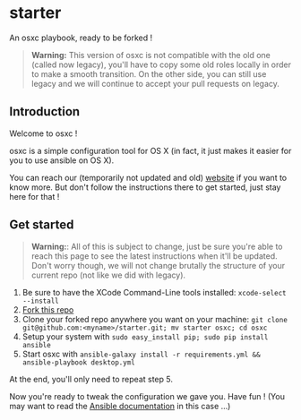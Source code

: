 starter
=======

An osxc playbook, ready to be forked !


> **Warning:** This version of osxc is not compatible with the old one (called now legacy), you'll have to copy some old roles locally in order to make a smooth transition. On the other side, you can still use legacy and we will continue to accept your pull requests on legacy.

## Introduction

Welcome to osxc !

osxc is a simple configuration tool for OS X (in fact, it just makes it easier for you to use ansible on OS X).

You can reach our (temporarily not updated and old) [website](http://osxc.github.io) if you want to know more. But don't follow the instructions there to get started, just stay here for that !

## Get started

> **Warning:**: All of this is subject to change, just be sure you're able to reach this page to see the latest instructions when it'll be updated. Don't worry though, we will not change brutally the structure of your current repo (not like we did with legacy).

1. Be sure to have the XCode Command-Line tools installed: `xcode-select --install`
2. [Fork this repo](https://github.com/osxc/starter/fork)
3. Clone your forked repo anywhere you want on your machine: `git clone git@github.com:<myname>/starter.git; mv starter osxc; cd osxc`
4. Setup your system with `sudo easy_install pip; sudo pip install ansible`
5. Start osxc with `ansible-galaxy install -r requirements.yml && ansible-playbook desktop.yml`

At the end, you'll only need to repeat step 5.

Now you're ready to tweak the configuration we gave you. Have fun ! (You may want to read the [Ansible documentation](http://docs.ansible.com/index.html) in this case ...)
